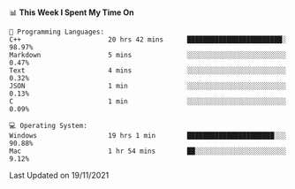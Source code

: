 
<!--START_SECTION:waka-->
📊 **This Week I Spent My Time On** 

```text
💬 Programming Languages: 
C++                      20 hrs 42 mins      ████████████████████████░   98.97% 
Markdown                 5 mins              ░░░░░░░░░░░░░░░░░░░░░░░░░   0.47% 
Text                     4 mins              ░░░░░░░░░░░░░░░░░░░░░░░░░   0.32% 
JSON                     1 min               ░░░░░░░░░░░░░░░░░░░░░░░░░   0.13% 
C                        1 min               ░░░░░░░░░░░░░░░░░░░░░░░░░   0.09%

💻 Operating System: 
Windows                  19 hrs 1 min        ██████████████████████░░░   90.88% 
Mac                      1 hr 54 mins        ██░░░░░░░░░░░░░░░░░░░░░░░   9.12%

```


 Last Updated on 19/11/2021
<!--END_SECTION:waka-->
